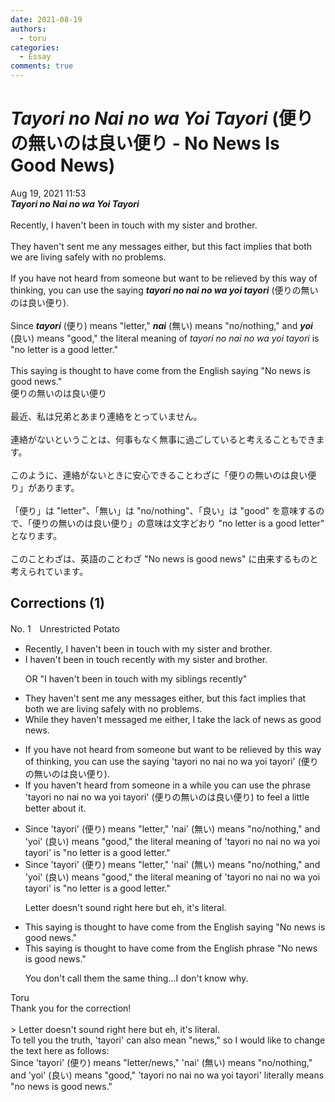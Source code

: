 ```yaml
---
date: 2021-08-19
authors:
  - toru
categories:
  - Essay
comments: true
---
```


# <strong><em>Tayori no Nai no wa Yoi Tayori</strong></em> (便りの無いのは良い便り - No News Is Good News)
<div class="date">Aug 19, 2021 11:53</div>
<div id="post"><div id="body_show_ori">
<strong><em>Tayori no Nai no wa Yoi Tayori</strong></em><br/><br/>Recently, I haven't been in touch with my sister and brother.<br/><br/>They haven't sent me any messages either, but this fact implies that both we are living safely with no problems.<br/><br/>If you have not heard from someone but want to be relieved by this way of thinking,  you can use the saying <strong><em>tayori no nai no wa yoi tayori</em></strong> (便りの無いのは良い便り).<br/><br/>Since <strong><em>tayori</em></strong> (便り) means "letter," <strong><em>nai</em></strong> (無い) means "no/nothing," and <strong><em>yoi</em></strong> (良い) means "good," the literal meaning of <em>tayori no nai no wa yoi tayori</em> is "no letter is a good letter."<br/><br/>This saying is thought to have come from the English saying "No news is good news."
</div></div>

<!-- more -->

<div id="post_ja"><div id="body_show_mo">
便りの無いのは良い便り<br/><br/>最近、私は兄弟とあまり連絡をとっていません。<br/><br/>連絡がないということは、何事もなく無事に過ごしていると考えることもできます。<br/><br/>このように、連絡がないときに安心できることわざに「便りの無いのは良い便り」があります。<br/><br/>「便り」は "letter"、「無い」は "no/nothing"、「良い」は "good" を意味するので、「便りの無いのは良い便り」の意味は文字どおり "no letter is a good letter" となります。<br/><br/>このことわざは、英語のことわざ "No news is good news" に由来するものと考えられています。
</div></div>

## Corrections (1)
<div id="block"><div class="first_name"> No. 1　<span class="just_name">Unrestricted Potato</span></div><div id="block2">
<ul class="correction_field">
<li class="incorrect">Recently, I haven't been in touch with my sister and brother.</li>
<li class="corrected correct">
I haven't been in touch recently with my sister and brother.
<p class="correction_comment">OR "I haven't been in touch with my siblings recently"</p>
</li>
</ul>
<ul class="correction_field">
<li class="incorrect">They haven't sent me any messages either, but this fact implies that both we are living safely with no problems.</li>
<li class="corrected correct">
While they haven't messaged me either, I take the lack of news as good news. 
</li>
</ul>
<ul class="correction_field">
<li class="incorrect">If you have not heard from someone but want to be relieved by this way of thinking,  you can use the saying 'tayori no nai no wa yoi tayori' (便りの無いのは良い便り).</li>
<li class="corrected correct">
If you haven't heard from someone in a while you can use the phrase 'tayori no nai no wa yoi tayori' (便りの無いのは良い便り) to feel a little better about it.
</li>
</ul>
<ul class="correction_field">
<li class="incorrect">Since 'tayori' (便り) means "letter," 'nai' (無い) means "no/nothing," and 'yoi' (良い) means "good," the literal meaning of 'tayori no nai no wa yoi tayori' is "no letter is a good letter."</li>
<li class="corrected correct">
Since 'tayori' (便り) means "letter," 'nai' (無い) means "no/nothing," and 'yoi' (良い) means "good," the literal meaning of 'tayori no nai no wa yoi tayori' is "no letter is a good letter."
<p class="correction_comment">Letter doesn't sound right here but eh, it's literal.</p>
</li>
</ul>
<ul class="correction_field">
<li class="incorrect">This saying is thought to have come from the English saying "No news is good news."</li>
<li class="corrected correct">
This saying is thought to have come from the English phrase "No news is good news."
<p class="correction_comment">You don't call them the same thing...I don't know why.</p>
</li>
</ul>
</div><div class="name"><span class="just_name">Toru</span><br>
Thank you for the correction!<br/><br/>&gt; Letter doesn't sound right here but eh, it's literal.<br/>To tell you the truth, 'tayori' can also mean "news," so I would like to change the text here as follows:<br/>Since 'tayori' (便り) means "letter/news," 'nai' (無い) means "no/nothing," and 'yoi' (良い) means "good," 'tayori no nai no wa yoi tayori' literally means "no news is good news."
</div>
</div>
